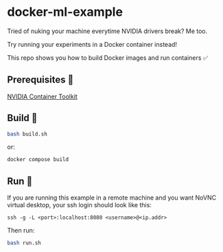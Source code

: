 # docker-ml-example
Tried of nuking your machine everytime NVIDIA drivers break? Me too. 

Try running your experiments in a Docker container instead!

This repo shows you how to build Docker images and run containers ✅

## Prerequisites 🐳

[NVIDIA Container Toolkit](https://docs.nvidia.com/datacenter/cloud-native/container-toolkit/install-guide.html)

## Build 🔨

```bash
bash build.sh
```
or:
```bash
docker compose build
```

## Run 🚀

If you are running this example in a remote machine and you want NoVNC virtual desktop, 
your ssh login should look like this:

`ssh -g -L <port>:localhost:8080 <username>@<ip.addr>`

Then run:

```bash
bash run.sh
```
